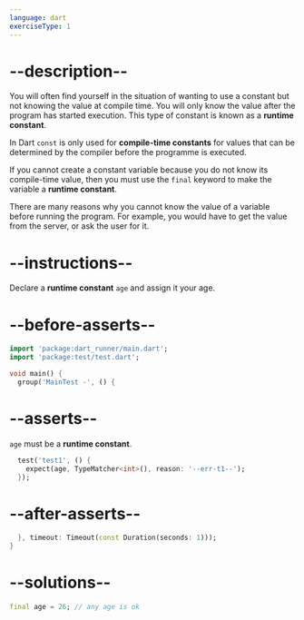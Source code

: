 ```yaml
---
language: dart
exerciseType: 1
---
```


# --description--

You will often find yourself in the situation of wanting to use a constant but not knowing the value at compile time. You will only know the value after the program has started execution.
This type of constant is known as a __runtime constant__.

In Dart `const` is only used for __compile-time constants__ for values that can be determined by the compiler before the programme is executed.

If you cannot create a constant variable because you do not know its compile-time value, then you must use the `final` keyword to make the variable a __runtime constant__.

There are many reasons why you cannot know the value of a variable before running the program. For example, you would have to get the value from the server, or ask the user for it.

# --instructions--

Declare a __runtime constant__ `age` and assign it your age.

# --before-asserts--

```dart
import 'package:dart_runner/main.dart';
import 'package:test/test.dart';

void main() {
  group('MainTest -', () {
```

# --asserts--

`age` must be a __runtime constant__.

```dart
  test('test1', () {
    expect(age, TypeMatcher<int>(), reason: '--err-t1--');
  });
```

# --after-asserts--

```dart
  }, timeout: Timeout(const Duration(seconds: 1)));
}
```

# --solutions--

```dart
final age = 26; // any age is ok
```
